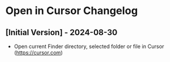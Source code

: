 # Open in Cursor Changelog

## [Initial Version] - 2024-08-30

- Open current Finder directory, selected folder or file in Cursor (https://cursor.com)
